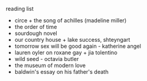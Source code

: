 reading list
- circe + the song of achilles (madeline miller)
- the order of time
- sourdough novel
- our country house + lake success, shteyngart
- tomorrow sex will be good again - katherine angel
- lauren oyler on roxane gay + jia  tolentino
- wild seed - octavia butler
- the museum of modern love
- baldwin's essay on his father's death